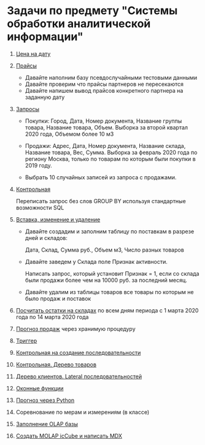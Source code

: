 # Задачи по предмету "Системы обработки аналитической информации"

1. [Цена  на дату](https://github.com/AlbertLatypov/postgreeFIRM/blob/master/1.sql)

2. [Прайсы](https://github.com/AlbertLatypov/postgreeFIRM/blob/master/2.sql)

   * Давайте наполним базу псевдослучайными тестовыми данными
   * Давайте проверим что прайсы партнеров не пересекаются
   * Давайте напишем вывод прайсов конкретного партнера на заданную дату

3. [Запросы](https://github.com/AlbertLatypov/postgreeFIRM/blob/master/3.sql)

    * Покупки: Город, Дата, Номер документа, Название группы товара, Название товара, Объем. Выборка за второй квартал 2020 года, Объемом более 10 м3

    * Продажи: Адрес, Дата, Номер документа, Название склада, Название товара, Вес, Сумма. Выборка за февраль 2020 года по региону Москва, только по товарам по которым были покупки в 2019 году.

    * Выбрать 10 случайных записей из запроса с продажами.

4. [Контрольная](https://github.com/AlbertLatypov/postgreeFIRM/blob/master/4.sql)

      Переписать запрос без слов GROUP BY используя стандартные возможности SQL

5. [Вставка, изменение и удаление](https://github.com/AlbertLatypov/postgreeFIRM/blob/master/5.sql)

      * Давайте создадим и заполним таблицу по поставкам в разрезе дней и складов: 

        Дата, Склад, Сумма руб., Объем м3, Число разных товаров

      * Давайте заведем у Склада поле Признак активности.

        Написать запрос, который установит Признак = 1, если со склада были продажи более чем на 10000 руб. за последний месяц.

      * Давайте удалим из таблицы товаров все товары по которым не было продаж и поставок

6. [Посчитать остатки на складах](https://github.com/AlbertLatypov/postgreeFIRM/blob/master/6.sql) по всем дням периода с 1 марта 2020 года по 14 марта 2020 года

7. [Прогноз продаж](https://github.com/AlbertLatypov/postgreeFIRM/blob/master/7.sql) через хранимую процедуру

8. [Триггер]()

9. [Контрольная на создание последовательности]()

10. [Контрольная. Дерево товаров]()

11. [Дерево клиентов. Lateral последовательностей]()

12. [Оконные функции]()

13. [Прогноз через Python]()

14. Соревнование по мерам и измерениям (в классе)

15. [Заполнение OLAP базы]()

16. [Создать MOLAP icCube и написать MDX]()

